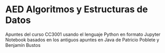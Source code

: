 # AED Algoritmos y Estructuras de Datos
Apuntes del curso CC3001 usando el lenguaje Python en formato Jupyter Notebook
basados en los antiguos apuntes en Java de Patricio Poblete y Benjamín Bustos
